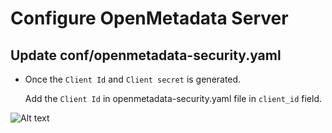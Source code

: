 # Configure OpenMetadata Server

## Update conf/openmetadata-security.yaml

* Once the `Client Id` and `Client secret` is generated.

  Add the `Client Id` in openmetadata-security.yaml file in `client_id` field.

![Alt text](https://user-images.githubusercontent.com/83201188/123221536-ade88800-d4ec-11eb-9c49-d7ce16eecb7d.png)

